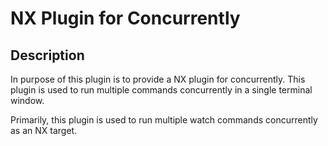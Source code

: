 # NX Plugin for Concurrently

## Description
In purpose of this plugin is to provide a NX plugin for concurrently. 
This plugin is used to run multiple commands concurrently in a single terminal window.

Primarily, this plugin is used to run multiple watch commands concurrently as an NX target.
